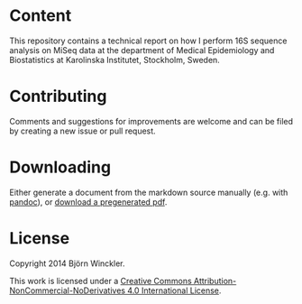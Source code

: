 # Content

This repository contains a technical report on how I perform 16S sequence
analysis on MiSeq data at the department of Medical Epidemiology and
Biostatistics at Karolinska Institutet, Stockholm, Sweden.

# Contributing

Comments and suggestions for improvements are welcome and can be filed by
creating a new issue or pull request.

# Downloading

Either generate a document from the markdown source manually (e.g. with
[pandoc](http://johnmacfarlane.net/pandoc/)), or
[download a pregenerated pdf](https://github.com/b4winckler/art-miseq/releases).

# License

Copyright 2014 Björn Winckler.

This work is licensed under a
[Creative Commons Attribution-NonCommercial-NoDerivatives 4.0 International License](http://creativecommons.org/licenses/by-nc-nd/4.0/).
